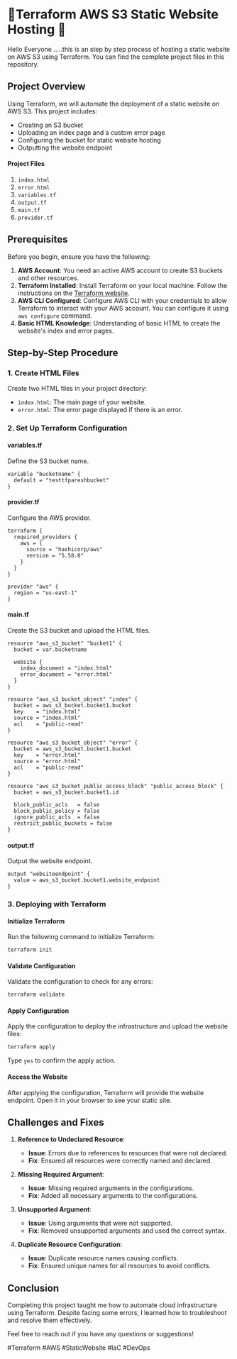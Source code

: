# 🌟Terraform AWS S3 Static Website Hosting 🌟

Hello Everyone .....this is an step by step  process of hosting a static website on AWS S3 using Terraform. You can find the complete project files in this repository.

## Project Overview
Using Terraform, we will automate the deployment of a static website on AWS S3. This project includes:

- Creating an S3 bucket
- Uploading an index page and a custom error page
- Configuring the bucket for static website hosting
- Outputting the website endpoint

#### Project Files
1. `index.html`
2. `error.html`
3. `variables.tf`
4. `output.tf`
5. `main.tf`
6. `provider.tf`

## Prerequisites
Before you begin, ensure you have the following:

1. **AWS Account**: You need an active AWS account to create S3 buckets and other resources.
2. **Terraform Installed**: Install Terraform on your local machine. Follow the instructions on the [Terraform website](https://learn.hashicorp.com/tutorials/terraform/install-cli).
3. **AWS CLI Configured**: Configure AWS CLI with your credentials to allow Terraform to interact with your AWS account. You can configure it using `aws configure` command.
4. **Basic HTML Knowledge**: Understanding of basic HTML to create the website's index and error pages.

## Step-by-Step Procedure

### 1. Create HTML Files
Create two HTML files in your project directory:
- `index.html`: The main page of your website.
- `error.html`: The error page displayed if there is an error.

### 2. Set Up Terraform Configuration

#### variables.tf
Define the S3 bucket name.
```hcl
variable "bucketname" {
  default = "testtfpareshbucket"
}
```

#### provider.tf
Configure the AWS provider.
```hcl
terraform {
  required_providers {
    aws = {
      source = "hashicorp/aws"
      version = "5.58.0"
    }
  }
}

provider "aws" {
  region = "us-east-1"
}
```

#### main.tf
Create the S3 bucket and upload the HTML files.
```hcl
resource "aws_s3_bucket" "bucket1" {
  bucket = var.bucketname

  website {
    index_document = "index.html"
    error_document = "error.html"
  }
}

resource "aws_s3_bucket_object" "index" {
  bucket = aws_s3_bucket.bucket1.bucket
  key    = "index.html"
  source = "index.html"
  acl    = "public-read"
}

resource "aws_s3_bucket_object" "error" {
  bucket = aws_s3_bucket.bucket1.bucket
  key    = "error.html"
  source = "error.html"
  acl    = "public-read"
}

resource "aws_s3_bucket_public_access_block" "public_access_block" {
  bucket = aws_s3_bucket.bucket1.id

  block_public_acls   = false
  block_public_policy = false
  ignore_public_acls  = false
  restrict_public_buckets = false
}
```

#### output.tf
Output the website endpoint.
```hcl
output "websiteendpoint" {
  value = aws_s3_bucket.bucket1.website_endpoint
}
```

### 3. Deploying with Terraform

#### Initialize Terraform
Run the following command to initialize Terraform:
```sh
terraform init
```

#### Validate Configuration
Validate the configuration to check for any errors:
```sh
terraform validate
```

#### Apply Configuration
Apply the configuration to deploy the infrastructure and upload the website files:
```sh
terraform apply
```
Type `yes` to confirm the apply action.

#### Access the Website
After applying the configuration, Terraform will provide the website endpoint. Open it in your browser to see your static site.

## Challenges and Fixes

1. **Reference to Undeclared Resource**:
   - **Issue**: Errors due to references to resources that were not declared.
   - **Fix**: Ensured all resources were correctly named and declared.

2. **Missing Required Argument**:
   - **Issue**: Missing required arguments in the configurations.
   - **Fix**: Added all necessary arguments to the configurations.

3. **Unsupported Argument**:
   - **Issue**: Using arguments that were not supported.
   - **Fix**: Removed unsupported arguments and used the correct syntax.

4. **Duplicate Resource Configuration**:
   - **Issue**: Duplicate resource names causing conflicts.
   - **Fix**: Ensured unique names for all resources to avoid conflicts.

## Conclusion
Completing this project taught me how to automate cloud infrastructure using Terraform. Despite facing some errors, I learned how to troubleshoot and resolve them effectively.

Feel free to reach out if you have any questions or suggestions!

#Terraform #AWS #StaticWebsite #IaC #DevOps
